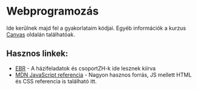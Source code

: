 # Webprogramozás
Ide kerülnek majd fel a gyakorlataim kódjai. Egyéb információk a kurzus [Canvas](https://canvas.elte.hu) oldalán találhatóak.
## Hasznos linkek:
 - [EBR](http://webprogramozas.inf.elte.hu/ebr) - A házifeladatok és csoportZH-k ide lesznek kiírva
 - [MDN JavaScript referencia](https://developer.mozilla.org/en-US/docs/Web/JavaScript) - Nagyon hasznos forrás, JS mellett HTML és CSS referencia is található itt.
